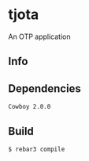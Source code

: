 tjota
=====

An OTP application

Info
----


Dependencies
----

    Cowboy 2.0.0 

Build
-----

    $ rebar3 compile
